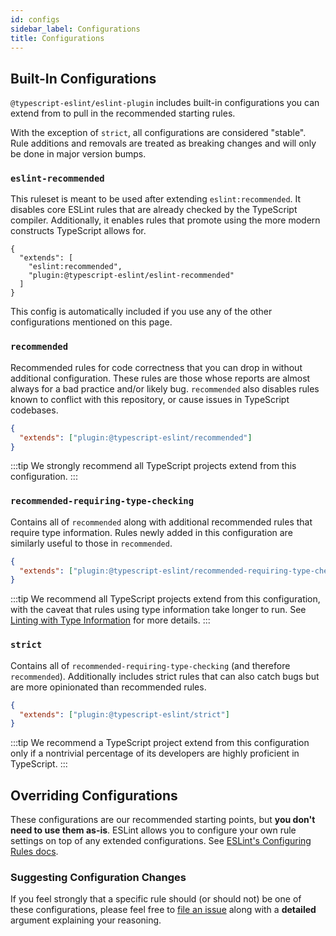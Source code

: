 ```yaml
---
id: configs
sidebar_label: Configurations
title: Configurations
---
```


## Built-In Configurations

`@typescript-eslint/eslint-plugin` includes built-in configurations you can extend from to pull in the recommended starting rules.

With the exception of `strict`, all configurations are considered "stable".
Rule additions and removals are treated as breaking changes and will only be done in major version bumps.

### `eslint-recommended`

This ruleset is meant to be used after extending `eslint:recommended`.
It disables core ESLint rules that are already checked by the TypeScript compiler.
Additionally, it enables rules that promote using the more modern constructs TypeScript allows for.

```jsonc
{
  "extends": [
    "eslint:recommended",
    "plugin:@typescript-eslint/eslint-recommended"
  ]
}
```

This config is automatically included if you use any of the other configurations mentioned on this page.

### `recommended`

Recommended rules for code correctness that you can drop in without additional configuration.
These rules are those whose reports are almost always for a bad practice and/or likely bug.
`recommended` also disables rules known to conflict with this repository, or cause issues in TypeScript codebases.

```json
{
  "extends": ["plugin:@typescript-eslint/recommended"]
}
```

:::tip
We strongly recommend all TypeScript projects extend from this configuration.
:::

### `recommended-requiring-type-checking`

Contains all of `recommended` along with additional recommended rules that require type information.
Rules newly added in this configuration are similarly useful to those in `recommended`.

```json
{
  "extends": ["plugin:@typescript-eslint/recommended-requiring-type-checking"]
}
```

:::tip
We recommend all TypeScript projects extend from this configuration, with the caveat that rules using type information take longer to run.
See [Linting with Type Information](/docs/linting/type-linting) for more details.
:::

### `strict`

Contains all of `recommended-requiring-type-checking` (and therefore `recommended`).
Additionally includes strict rules that can also catch bugs but are more opinionated than recommended rules.

```json
{
  "extends": ["plugin:@typescript-eslint/strict"]
}
```

:::tip
We recommend a TypeScript project extend from this configuration only if a nontrivial percentage of its developers are highly proficient in TypeScript.
:::

## Overriding Configurations

These configurations are our recommended starting points, but **you don't need to use them as-is**.
ESLint allows you to configure your own rule settings on top of any extended configurations.
See [ESLint's Configuring Rules docs](https://eslint.org/docs/user-guide/configuring/rules#using-configuration-files).

### Suggesting Configuration Changes

If you feel strongly that a specific rule should (or should not) be one of these configurations, please feel free to [file an issue](https://github.com/typescript-eslint/typescript-eslint/issues/new/choose) along with a **detailed** argument explaining your reasoning.

